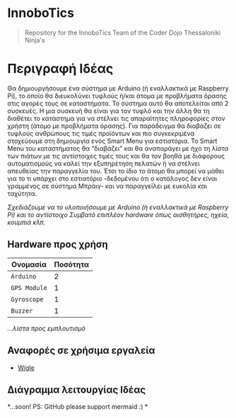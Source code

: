 # InnoboTics

> Repository for the InnoboTics Team of the Coder Dojo Thessaloniki Ninja's


# Περιγραφή Ιδέας

Θα δημιουργήσουμε ένα σύστημα με Arduino (ή εναλλακτικά με Raspberry Pi), το οποίο θα διευκολύνει τυφλούς ή/και άτομα με προβλήματα όρασης στις αγορές τους σε καταστήματα. Το σύστημα αυτό θα αποτελείται από 2 συσκευές. Η μια συσκευή θα είναι για τον τυφλό και την άλλη θα τη διαθέτει το κατάστημα για να στέλνει τις απαραίτητες πληροφορίες στον χρήστη (άτομο με προβλήματα όρασης). Για παράδειγμα θα διαβάζει σε τυφλούς ανθρώπους τις τιμές προϊόντων και πιο συγκεκριμένα στοχεύουμε στη δημιουργία ενός Smart Menu για εστιατόρια. Το Smart Menu του καταστήματος θα “διαβάζει” και θα αναπαράγει με ήχο τη λίστα των πιάτων με τις αντίστοιχες τιμές τους και θα τον βοηθά με διάφορους αυτοματισμούς να καλεί την εξυπηρέτηση πελατών ή να στέλνει απευθείας την παραγγελία του. Έτσι το ίδιο το άτομο θα μπορεί να μάθει για το τι υπάρχει στο εστιατόριο -δεδομένου ότι ο κατάλογος δεν είναι γραμμένος σε σύστημα Μπράιγ- και να παραγγείλει με ευκολία και ταχύτητα.

*Σχεδιάζουμε να το υλοποιήσουμε με Arduino (ή εναλλακτικά με Raspberry Pi) και το αντίστοιχο Συμβατό επιπλέον hardware όπως αισθητήρες, ηχεία, κουμπιά κλπ.*


## Hardware προς χρήση

|Ονομασία			|Ποσότητα			|
|-------------------------------|-------------------------------|
|`Arduino`            |2              |
|`GPS Module`            |1              |
|`Gyroscope`|1  |
|`Buzzer`|1  |
*...λίστα προς εμπλουτισμό*



## Αναφορές σε χρήσιμα εργαλεία

 - [Wigle](https://wigle.net)



## Διάγραμμα λειτουργίας Ιδέας
*...soon! PS: GitHub please support mermaid :) *
